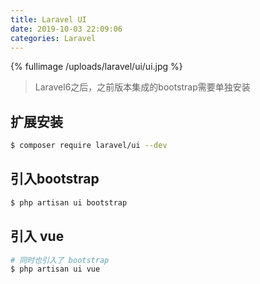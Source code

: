 ```yaml
---
title: Laravel UI
date: 2019-10-03 22:09:06
categories: Laravel
---
```


{% fullimage /uploads/laravel/ui/ui.jpg %}

<!-- more -->

> Laravel6之后，之前版本集成的bootstrap需要单独安装


## 扩展安装

```bash
$ composer require laravel/ui --dev
```

## 引入bootstrap

```bash
$ php artisan ui bootstrap
```

## 引入 vue

```bash
# 同时也引入了 bootstrap
$ php artisan ui vue
```

